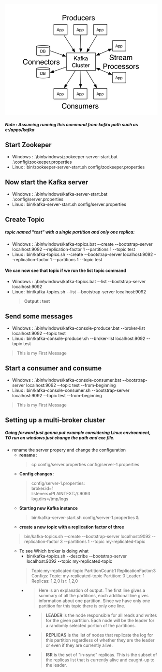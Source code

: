 ![Screenshot](img/Consumer.PNG)



##### Note : Assuming running this command from kafka path such as **c:/apps/kafka**
## Start Zookeper 
  - Windows : .\bin\windows\zookeeper-server-start.bat .\config\zookeeper.properties
  - Linux : bin/zookeeper-server-start.sh config/zookeeper.properties

## Now start the Kafka server
  - Windows : .\bin\windows\kafka-server-start.bat .\config\server.properties
  - Linux : bin/kafka-server-start.sh config/server.properties
  
## Create Topic
##### topic named "test" with a single partition and only one replica:

- Windows : .\bin\windows\kafka-topics.bat --create --bootstrap-server localhost:9092 --replication-factor 1 --partitions 1 --topic test
- Linux : bin/kafka-topics.sh --create --bootstrap-server localhost:9092 --replication-factor 1 --partitions 1 --topic test

#### We can now see that topic if we run the list topic command
  - Windows : .\bin\windows\kafka-topics.bat --list --bootstrap-server localhost:9092
  - Linux : bin/kafka-topics.sh --list --bootstrap-server localhost:9092
    > **Output : test**
 
 ## Send some messages
 - Windows : .\bin\windows\kafka-console-producer.bat --broker-list localhost:9092 --topic test
 - Linux : bin/kafka-console-producer.sh --broker-list localhost:9092 --topic test 
 > This is my First Message
 
 ## Start a consumer and consume
 - Windows : .\bin\windows\kafka-console-consumer.bat --bootstrap-server localhost:9092 --topic test --from-beginning
 - Linux : bin/kafka-console-consumer.sh --bootstrap-server localhost:9092 --topic test --from-beginning
 > This is my First Message
 
 ## Setting up a multi-broker cluster
 ##### Going forward just gonna put example considering Linux environment, TO run on windows just change the path and exe file.
 - rename the server propery and change the configuration 
   - **rename :** 
     > cp config/server.properties config/server-1.properties
   - **Config changes :**
     > config/server-1.properties: \
       broker.id=1 \
       listeners=PLAINTEXT://:9093 \
       log.dirs=/tmp/logs
   - **Starting new Kafka instance**
     > bin/kafka-server-start.sh config/server-1.properties &
   - **create a new topic with a replication factor of three**
    > bin/kafka-topics.sh --create --bootstrap-server localhost:9092 --replication-factor 3 --partitions 1 --topic my-replicated-topic
   - To see Which broker is doing what 
     - bin/kafka-topics.sh --describe --bootstrap-server localhost:9092 --topic my-replicated-topic
     > Topic:my-replicated-topic   PartitionCount:1    ReplicationFactor:3 Configs:
      Topic: my-replicated-topic  Partition: 0    Leader: 1   Replicas: 1,2,0 Isr: 1,2,0
      -  > Here is an explanation of output. The first line gives a summary of all the partitions, each additional line gives information               about one partition. Since we have only one partition for this topic there is only one line.
           - > **LEADER** is the node responsible for all reads and writes for the given partition. Each node will be the leader for a                      randomly selected portion of the partitions.
           - > **REPLICAS** is the list of nodes that replicate the log for this partition regardless of whether they are the leader or even                if they are currently alive.
           - > **ISR** is the set of "in-sync" replicas. This is the subset of the replicas list that is currently alive and caught-up to                   the leader.
    
